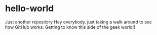 # hello-world
Just another repository
Hey everybody, just taking a walk around to see how GitHub works. Getting to know this side of the geek world!!
